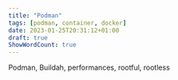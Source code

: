```yaml
---
title: "Podman"
tags: [podman, container, docker]
date: 2023-01-25T20:31:12+01:00
draft: true
ShowWordCount: true
---
```


Podman, Buildah, performances, rootful, rootless
